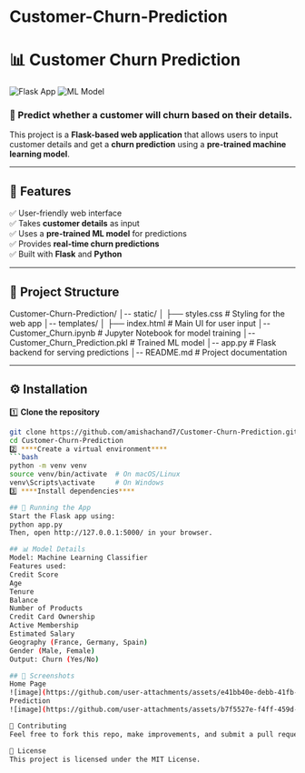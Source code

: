 # Customer-Churn-Prediction
# 📊 Customer Churn Prediction

![Flask App](https://img.shields.io/badge/Flask-Application-blue.svg) ![ML Model](https://img.shields.io/badge/Machine%20Learning-Churn%20Prediction-green.svg)

### 🚀 Predict whether a customer will churn based on their details.

This project is a **Flask-based web application** that allows users to input customer details and get a **churn prediction** using a **pre-trained machine learning model**.

---

## 📌 Features
✅ User-friendly web interface  
✅ Takes **customer details** as input  
✅ Uses a **pre-trained ML model** for predictions  
✅ Provides **real-time churn predictions**  
✅ Built with **Flask** and **Python**  

---

## 📂 Project Structure
Customer-Churn-Prediction/ │-- static/ │ ├── styles.css # Styling for the web app │-- templates/ │ ├── index.html # Main UI for user input │-- Customer_Churn.ipynb # Jupyter Notebook for model training │-- Customer_Churn_Prediction.pkl # Trained ML model │-- app.py # Flask backend for serving predictions │-- README.md # Project documentation

---

## ⚙️ Installation
1️⃣ **Clone the repository**  
```bash
git clone https://github.com/amishachand7/Customer-Churn-Prediction.git
cd Customer-Churn-Prediction
2️⃣ ****Create a virtual environment****
```bash
python -m venv venv
source venv/bin/activate  # On macOS/Linux
venv\Scripts\activate     # On Windows
3️⃣ ****Install dependencies****

## 🚀 Running the App
Start the Flask app using:
python app.py
Then, open http://127.0.0.1:5000/ in your browser.

## 📊 Model Details
Model: Machine Learning Classifier
Features used:
Credit Score
Age
Tenure
Balance
Number of Products
Credit Card Ownership
Active Membership
Estimated Salary
Geography (France, Germany, Spain)
Gender (Male, Female)
Output: Churn (Yes/No)

## 📸 Screenshots
Home Page
![image](https://github.com/user-attachments/assets/e41bb40e-debb-41fb-8206-b02ec2475c81)
Prediction
![image](https://github.com/user-attachments/assets/b7f5527e-f4ff-459d-ba47-316821fc8123)

🤝 Contributing
Feel free to fork this repo, make improvements, and submit a pull request! 🚀

📜 License
This project is licensed under the MIT License.
